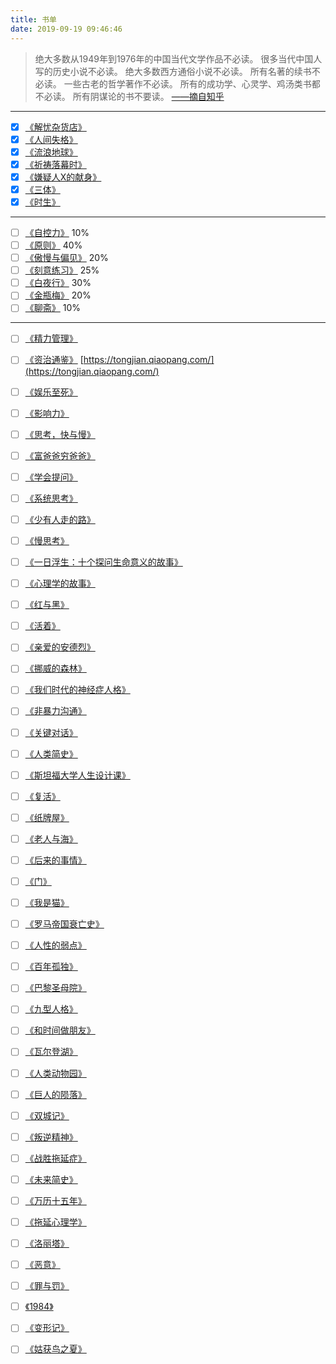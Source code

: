 ```yaml
---
title: 书单
date: 2019-09-19 09:46:46
---
```


>绝大多数从1949年到1976年的中国当代文学作品不必读。
>很多当代中国人写的历史小说不必读。
>绝大多数西方通俗小说不必读。
>所有名著的续书不必读。
>一些古老的哲学著作不必读。
>所有的成功学、心灵学、鸡汤类书都不必读。
>所有阴谋论的书不要读。  [——摘自知乎](https://zhuanlan.zhihu.com/p/55960306)

---
- [x] [《解忧杂货店》](https://book.douban.com/subject/25862578/)
- [x] [《人间失格》](https://book.douban.com/subject/6973970/)
- [x] [《流浪地球》](https://book.douban.com/subject/3266609/)
- [x] [《祈祷落幕时》](https://book.douban.com/subject/26118072/)
- [x] [《嫌疑人X的献身》](https://book.douban.com/subject/25924253/)
- [x] [《三体》](https://book.douban.com/subject/2567698/)
- [x] [《时生》](https://book.douban.com/subject/4152754/)

---
- [ ] [《自控力》](https://book.douban.com/subject/10786473/) 10%
- [ ] [《原则》](https://book.douban.com/subject/27608239/) 40%
- [ ] [《傲慢与偏见》](https://book.douban.com/subject/4881639/) 20%
- [ ] [《刻意练习》](https://book.douban.com/subject/26895993/) 25%
- [ ] [《白夜行》](https://book.douban.com/subject/27112607/) 30%
- [ ] [《金瓶梅》](https://book.douban.com/subject/1916451/) 20%
- [ ] [《聊斋》](https://book.douban.com/subject/1036397/) 10%

---
- [ ] [《精力管理》](https://book.douban.com/subject/1019959/)
- [ ] [《资治通鉴》](https://book.douban.com/subject/2029680/)  [https://tongjian.qiaopang.com/](https://tongjian.qiaopang.com/)
- [ ] [《娱乐至死》](https://book.douban.com/subject/26319730/)
- [ ] [《影响力》](https://book.douban.com/subject/1786387/)
- [ ] [《思考，快与慢》](https://book.douban.com/subject/10785583/)
- [ ] [《富爸爸穷爸爸》](https://book.douban.com/subject/1033778/)
- [ ] [《学会提问》](https://book.douban.com/subject/20428922/)
- [ ] [《系统思考》](https://book.douban.com/subject/1156866/)
- [ ] [《少有人走的路》](https://book.douban.com/subject/6438010/)
- [ ] [《慢思考》](https://book.douban.com/subject/26839427/)
- [ ] [《一日浮生：十个探问生命意义的故事》](https://book.douban.com/subject/26296901/)
- [ ] [《心理学的故事》](https://book.douban.com/subject/1007667/)
- [ ] [《红与黑》](https://book.douban.com/subject/1007433/)
- [ ] [《活着》](https://book.douban.com/subject/4913064/)
- [ ] [《亲爱的安德烈》](https://book.douban.com/subject/3369793/)
- [ ] [《挪威的森林》](https://book.douban.com/subject/27200257/)
- [ ] [《我们时代的神经症人格》](https://book.douban.com/subject/25768155/)
- [ ] [《非暴力沟通》](https://book.douban.com/subject/3533221/)
- [ ] [《关键对话》](https://book.douban.com/subject/10586741/)
- [ ] [《人类简史》](https://book.douban.com/subject/25985021/)
- [ ] [《斯坦福大学人生设计课》](https://book.douban.com/subject/27601926/)
- [ ] [《复活》](https://book.douban.com/subject/1255288/)
- [ ] [《纸牌屋》](https://book.douban.com/subject/25808056/)
- [ ] [《老人与海》](https://book.douban.com/subject/26983338/)
- [ ] [《后来的事情》](https://book.douban.com/subject/4311472/)
- [ ] [《门》](https://book.douban.com/subject/4311471/)
- [ ] [《我是猫》](https://book.douban.com/subject/26410730/)
- [ ] [《罗马帝国衰亡史》](https://book.douban.com/subject/30248326/)
- [ ] [《人性的弱点》](https://book.douban.com/subject/30262779/)
- [ ] [《百年孤独》](https://book.douban.com/subject/27107109/)
- [ ] [《巴黎圣母院》](https://book.douban.com/subject/30259724/)
- [ ] [《九型人格》](https://book.douban.com/subject/4275052/)
- [ ] [《和时间做朋友》](https://book.douban.com/subject/27166782/)
- [ ] [《瓦尔登湖》](https://book.douban.com/subject/3522695/)
- [ ] [《人类动物园》](https://book.douban.com/subject/4312825/)
- [ ] [《巨人的陨落》](https://book.douban.com/subject/26698660/)
- [ ] [《双城记》](https://book.douban.com/subject/26915894/)
- [ ] [《叛逆精神》](https://book.douban.com/subject/27913606/)
- [ ] [《战胜拖延症》](https://book.douban.com/subject/30184839/)
- [ ] [《未来简史》](https://book.douban.com/subject/26943161/)
- [ ] [《万历十五年》](https://book.douban.com/subject/26418524/)
- [ ] [《拖延心理学》](https://book.douban.com/subject/4180711/)
- [ ] [《洛丽塔》](https://book.douban.com/subject/1465324/)
- [ ] [《恶意》](https://book.douban.com/subject/26877752/)
- [ ] [《罪与罚》](https://book.douban.com/subject/2253402/)
- [ ] [《1984》](https://book.douban.com/subject/23774518/)
- [ ] [《变形记》](https://book.douban.com/subject/1873900/)
- [ ] [《姑获鸟之夏》](https://book.douban.com/subject/3140801/)

